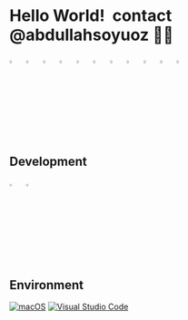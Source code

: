 # Hello World! ‎ contact @abdullahsoyuoz 👨‍💻
<a href="mailto:abdullahsoyuoz@gmail.com"><img src="https://cdn2.iconfinder.com/data/icons/social-icons-33/128/Google-512.png" width="3.5%"/></a> &nbsp;
<a href="mailto:abdullahsoyuoz@hotmail.com"><img src="https://cdn4.iconfinder.com/data/icons/social-media-logos-6/512/78-microsoft-512.png" width="3.5%"/></a> &nbsp;
<a href="mailto:abdullahsoyuoz@icloud.com"><img src="https://cdn2.iconfinder.com/data/icons/social-icons-33/128/Apple-512.png" width="3.5%"/></a> &nbsp;
[<img src="https://cdn2.iconfinder.com/data/icons/social-media-2285/512/1_Linkedin_unofficial_colored_svg-1024.png" width="3.5%"/>](https://www.linkedin.com/in/abdullahsoyuoz/)  &nbsp;
[<img src="https://cdn2.iconfinder.com/data/icons/social-media-2285/512/1_Instagram_colored_svg_1-1024.png" width="3.5%"/>](https://www.instagram.com/abdullahsoyuoz/)  &nbsp;
[<img src="https://cdn2.iconfinder.com/data/icons/social-media-2285/512/1_Twitter_colored_svg-1024.png" width="3.5%"/>](https://twitter.com/abdullahsoyuoz)  &nbsp;
[<img src="https://cdn2.iconfinder.com/data/icons/social-media-2285/512/1_Facebook2_colored_svg-1024.png" width="3.5%"/>](https://www.facebook.com/abdullahsoyuoz)  &nbsp;
[<img src="https://cdn2.iconfinder.com/data/icons/social-media-2285/512/1_Youtube_colored_svg-1024.png" width="3.5%"/>](https://www.youtube.com/@abdullahsoyuoz)  &nbsp;
[<img src="https://cdn1.iconfinder.com/data/icons/apps-9/64/pexels-apps-platform-512.png" width="3.5%"/>](https://www.pexels.com/tr-tr/@abdullah-soyuoz-137934832/)  &nbsp;
[<img src="https://cdn2.iconfinder.com/data/icons/gaming-platforms-logo-shapes/250/steam_logo-256.png" width="3.5%"/>](https://steamcommunity.com/id/abdullahsoyuoz/)  &nbsp;
[<img src="https://cdn4.iconfinder.com/data/icons/office-and-business-conceptual-flat/169/6-512.png" width="3.5%"/>](https://lichess.org/@/abdullahsoyuoz)  &nbsp;
## Development
<img src="https://img.icons8.com/?size=512&id=7I3BjCqe9rjG&format=png" width="3.5%"/>  &nbsp;
<img src="https://seeklogo.com/images/L/laravel-logo-41EC1D4C3F-seeklogo.com.png" width="3.5%"/>  &nbsp;
## Environment
[![macOS](https://svgshare.com/i/ZjP.svg)](https://svgshare.com/i/ZjP.svg)
[![Visual Studio Code](https://img.shields.io/badge/--007ACC?logo=visual%20studio%20code&logoColor=ffffff)](https://code.visualstudio.com/)
